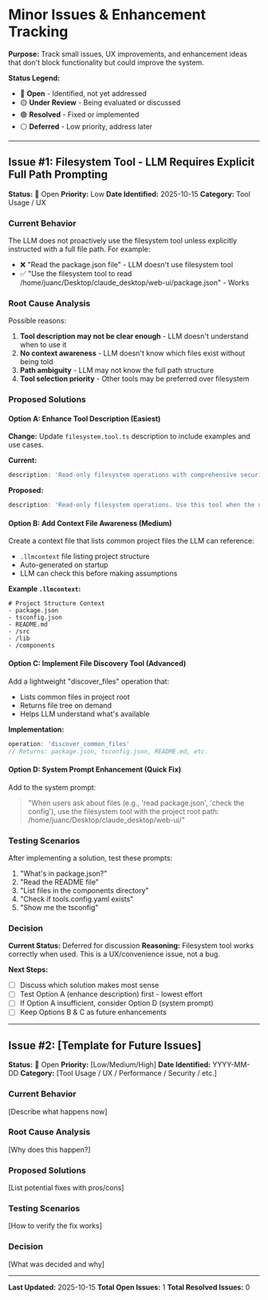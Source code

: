 # Minor Issues & Enhancement Tracking

**Purpose:** Track small issues, UX improvements, and enhancement ideas that don't block functionality but could improve the system.

**Status Legend:**
- 🔴 **Open** - Identified, not yet addressed
- 🟡 **Under Review** - Being evaluated or discussed
- 🟢 **Resolved** - Fixed or implemented
- ⚪ **Deferred** - Low priority, address later

---

## Issue #1: Filesystem Tool - LLM Requires Explicit Full Path Prompting

**Status:** 🔴 Open
**Priority:** Low
**Date Identified:** 2025-10-15
**Category:** Tool Usage / UX

### Current Behavior
The LLM does not proactively use the filesystem tool unless explicitly instructed with a full file path. For example:
- ❌ "Read the package.json file" - LLM doesn't use filesystem tool
- ✅ "Use the filesystem tool to read /home/juanc/Desktop/claude_desktop/web-ui/package.json" - Works

### Root Cause Analysis
Possible reasons:
1. **Tool description may not be clear enough** - LLM doesn't understand when to use it
2. **No context awareness** - LLM doesn't know which files exist without being told
3. **Path ambiguity** - LLM may not know the full path structure
4. **Tool selection priority** - Other tools may be preferred over filesystem

### Proposed Solutions

#### Option A: Enhance Tool Description (Easiest)
**Change:** Update `filesystem.tool.ts` description to include examples and use cases.

**Current:**
```typescript
description: 'Read-only filesystem operations with comprehensive security validation. List directories, read files, and get file information safely.'
```

**Proposed:**
```typescript
description: 'Read-only filesystem operations. Use this tool when the user asks to read, check, or list files/directories. Examples: "read package.json", "list files in src/", "check if config.yaml exists". Supports operations: list_directory, read_file, file_info. Allowed paths: [list from config].'
```

#### Option B: Add Context File Awareness (Medium)
Create a context file that lists common project files the LLM can reference:
- `.llmcontext` file listing project structure
- Auto-generated on startup
- LLM can check this before making assumptions

**Example `.llmcontext`:**
```
# Project Structure Context
- package.json
- tsconfig.json
- README.md
- /src
- /lib
- /components
```

#### Option C: Implement File Discovery Tool (Advanced)
Add a lightweight "discover_files" operation that:
- Lists common files in project root
- Returns file tree on demand
- Helps LLM understand what's available

**Implementation:**
```typescript
operation: 'discover_common_files'
// Returns: package.json, tsconfig.json, README.md, etc.
```

#### Option D: System Prompt Enhancement (Quick Fix)
Add to the system prompt:
> "When users ask about files (e.g., 'read package.json', 'check the config'), use the filesystem tool with the project root path: /home/juanc/Desktop/claude_desktop/web-ui/"

### Testing Scenarios
After implementing a solution, test these prompts:
1. "What's in package.json?"
2. "Read the README file"
3. "List files in the components directory"
4. "Check if tools.config.yaml exists"
5. "Show me the tsconfig"

### Decision
**Current Status:** Deferred for discussion
**Reasoning:** Filesystem tool works correctly when used. This is a UX/convenience issue, not a bug.

**Next Steps:**
- [ ] Discuss which solution makes most sense
- [ ] Test Option A (enhance description) first - lowest effort
- [ ] If Option A insufficient, consider Option D (system prompt)
- [ ] Keep Options B & C as future enhancements

---

## Issue #2: [Template for Future Issues]

**Status:** 🔴 Open
**Priority:** [Low/Medium/High]
**Date Identified:** YYYY-MM-DD
**Category:** [Tool Usage / UX / Performance / Security / etc.]

### Current Behavior
[Describe what happens now]

### Root Cause Analysis
[Why does this happen?]

### Proposed Solutions
[List potential fixes with pros/cons]

### Testing Scenarios
[How to verify the fix works]

### Decision
[What was decided and why]

---

**Last Updated:** 2025-10-15
**Total Open Issues:** 1
**Total Resolved Issues:** 0
